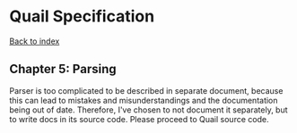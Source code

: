 # Quail Specification
[Back to index](index.md)

## Chapter 5: Parsing

Parser is too complicated to be described in separate document, because
this can lead to mistakes and misunderstandings and the documentation
being out of date. Therefore, I've chosen to not document it separately,
but to write docs in its source code. Please proceed to Quail source code.